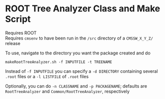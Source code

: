 # ROOT Tree Analyzer Class and Make Script

Requires ROOT  
Requires `cmsenv` to have been run in the `/src` directory of a `CMSSW_X_Y_Z/` release

To use, navigate to the directory you want the package created and do
```
makeRootTreeAnalyzer.sh -f INPUTFILE -t TREENAME
```
Instead of `-f INPUTFILE` you can specify a `-d DIRECTORY` containing several `.root` files or a `-l LISTFILE` of `.root` files

Optionally, you can do `-n CLASSNAME` and `-p PACKAGENAME`; defaults are `RootTreeAnalyzer` and `Common/RootTreeAnalyzer`, respectively
